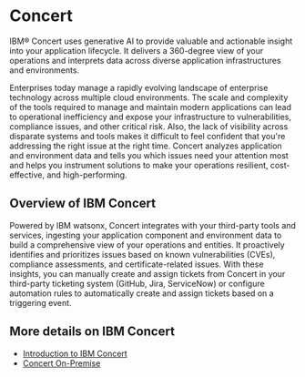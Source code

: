 # Concert

IBM® Concert uses generative AI to provide valuable and actionable insight into your application lifecycle. It delivers a 360-degree view of your operations and interprets data across diverse application infrastructures and environments.

Enterprises today manage a rapidly evolving landscape of enterprise technology across multiple cloud environments. The scale and complexity of the tools required to manage and maintain modern applications can lead to operational inefficiency and expose your infrastructure to vulnerabilities, compliance issues, and other critical risk. Also, the lack of visibility across disparate systems and tools makes it difficult to feel confident that you're addressing the right issue at the right time. Concert analyzes application and environment data and tells you which issues need your attention most and helps you instrument solutions to make your operations resilient, cost-effective, and high-performing.

## Overview of IBM Concert
Powered by IBM watsonx, Concert integrates with your third-party tools and services, ingesting your application component and environment data to build a comprehensive view of your operations and entities. It proactively identifies and prioritizes issues based on known vulnerabilities (CVEs), compliance assessments, and certificate-related issues. With these insights, you can manually create and assign tickets from Concert in your third-party ticketing system (GitHub, Jira, ServiceNow) or configure automation rules to automatically create and assign tickets based on a triggering event.

## More details on IBM Concert
- [Introduction to IBM Concert](https://www.ibm.com/docs/en/concert?topic=introduction-concert)
- [Concert On-Premise](https://www.ibm.com/docs/en/concert?topic=implementing-concert-premises)